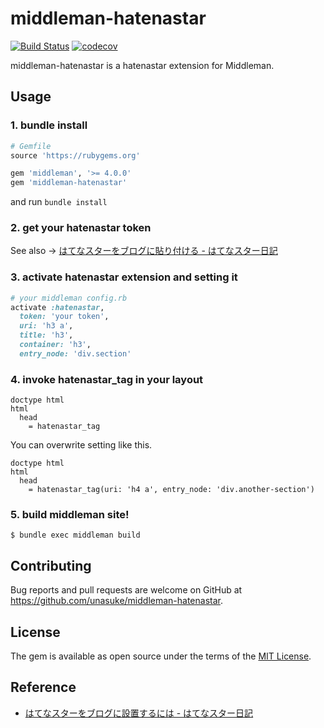 # middleman-hatenastar

[![Build Status](https://travis-ci.org/unasuke/middleman-hatenastar.svg?branch=master)](https://travis-ci.org/unasuke/middleman-hatenastar)
[![codecov](https://codecov.io/gh/unasuke/middleman-hatenastar/branch/master/graph/badge.svg)](https://codecov.io/gh/unasuke/middleman-hatenastar)

middleman-hatenastar is a hatenastar extension for Middleman.


## Usage
### 1. bundle install

```ruby
# Gemfile
source 'https://rubygems.org'

gem 'middleman', '>= 4.0.0'
gem 'middleman-hatenastar'
```

and run `bundle install`

### 2. get your hatenastar token

See also → [はてなスターをブログに貼り付ける - はてなスター日記](http://d.hatena.ne.jp/hatenastar/20070707/1184453490)

### 3. activate hatenastar extension and setting it

```ruby
# your middleman config.rb
activate :hatenastar,
  token: 'your token',
  uri: 'h3 a',
  title: 'h3',
  container: 'h3',
  entry_node: 'div.section'
```

### 4. invoke hatenastar_tag in your layout

```slim
doctype html
html
  head
    = hatenastar_tag
```

You can overwrite setting like this.

```slim
doctype html
html
  head
    = hatenastar_tag(uri: 'h4 a', entry_node: 'div.another-section')
```

### 5. build middleman site!

```shell
$ bundle exec middleman build
```

## Contributing

Bug reports and pull requests are welcome on GitHub at https://github.com/unasuke/middleman-hatenastar.


## License

The gem is available as open source under the terms of the [MIT License](http://opensource.org/licenses/MIT).

## Reference

- [はてなスターをブログに設置するには - はてなスター日記](http://d.hatena.ne.jp/hatenastar/20070707)
